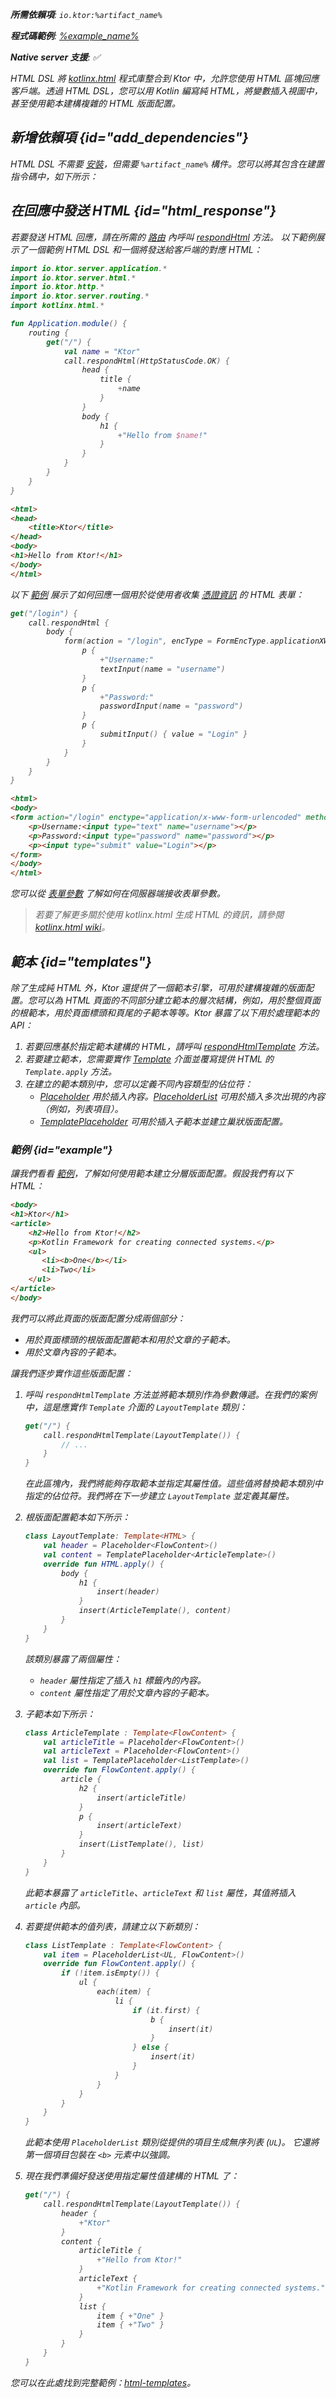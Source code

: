[//]: # (title: HTML DSL)

<var name="artifact_name" value="ktor-server-html-builder"/>
<tldr>
<p>
<b>所需依賴項</b>: <code>io.ktor:%artifact_name%</code>
</p>
<var name="example_name" value="html"/>
<p>
    <b>程式碼範例</b>:
    <a href="https://github.com/ktorio/ktor-documentation/tree/%ktor_version%/codeSnippets/snippets/%example_name%">
        %example_name%
    </a>
</p>
<p>
    <b><Links href="/ktor/server-native" summary="Ktor 支援 Kotlin/Native，允許您在沒有額外運行時或虛擬機器的情況下運行伺服器。">Native server</Links> 支援</b>: ✅
</p>
</tldr>

HTML DSL 將 [kotlinx.html](https://github.com/Kotlin/kotlinx.html) 程式庫整合到 Ktor 中，允許您使用 HTML 區塊回應客戶端。透過 HTML DSL，您可以用 Kotlin 編寫純 HTML，將變數插入視圖中，甚至使用範本建構複雜的 HTML 版面配置。

## 新增依賴項 {id="add_dependencies"}
HTML DSL 不需要 [安裝](server-plugins.md#install)，但需要 `%artifact_name%` 構件。您可以將其包含在建置指令碼中，如下所示：

<Tabs group="languages">
    <TabItem title="Gradle (Kotlin)" group-key="kotlin">
        <code-block lang="Kotlin" code="            implementation(&quot;io.ktor:%artifact_name%:$ktor_version&quot;)"/>
    </TabItem>
    <TabItem title="Gradle (Groovy)" group-key="groovy">
        <code-block lang="Groovy" code="            implementation &quot;io.ktor:%artifact_name%:$ktor_version&quot;"/>
    </TabItem>
    <TabItem title="Maven" group-key="maven">
        <code-block lang="XML" code="            &lt;dependency&gt;&#10;                &lt;groupId&gt;io.ktor&lt;/groupId&gt;&#10;                &lt;artifactId&gt;%artifact_name%-jvm&lt;/artifactId&gt;&#10;                &lt;version&gt;${ktor_version}&lt;/version&gt;&#10;            &lt;/dependency&gt;"/>
    </TabItem>
</Tabs>
  

## 在回應中發送 HTML {id="html_response"}
若要發送 HTML 回應，請在所需的 [路由](server-routing.md) 內呼叫 [respondHtml](https://api.ktor.io/ktor-server/ktor-server-plugins/ktor-server-html-builder/io.ktor.server.html/respond-html.html) 方法。
以下範例展示了一個範例 HTML DSL 和一個將發送給客戶端的對應 HTML：

<Tabs>
<TabItem title="Kotlin">

```kotlin
import io.ktor.server.application.*
import io.ktor.server.html.*
import io.ktor.http.*
import io.ktor.server.routing.*
import kotlinx.html.*

fun Application.module() {
    routing {
        get("/") {
            val name = "Ktor"
            call.respondHtml(HttpStatusCode.OK) {
                head {
                    title {
                        +name
                    }
                }
                body {
                    h1 {
                        +"Hello from $name!"
                    }
                }
            }
        }
    }
}
```

</TabItem>
<TabItem title="HTML">

```html
<html>
<head>
    <title>Ktor</title>
</head>
<body>
<h1>Hello from Ktor!</h1>
</body>
</html>
```

</TabItem>
</Tabs>

以下 [範例](https://github.com/ktorio/ktor-documentation/tree/%ktor_version%/codeSnippets/snippets/auth-form-html-dsl) 展示了如何回應一個用於從使用者收集 [憑證資訊](server-form-based-auth.md) 的 HTML 表單：

<Tabs>
<TabItem title="Kotlin">

```kotlin
get("/login") {
    call.respondHtml {
        body {
            form(action = "/login", encType = FormEncType.applicationXWwwFormUrlEncoded, method = FormMethod.post) {
                p {
                    +"Username:"
                    textInput(name = "username")
                }
                p {
                    +"Password:"
                    passwordInput(name = "password")
                }
                p {
                    submitInput() { value = "Login" }
                }
            }
        }
    }
}
```

</TabItem>
<TabItem title="HTML">

```html
<html>
<body>
<form action="/login" enctype="application/x-www-form-urlencoded" method="post">
    <p>Username:<input type="text" name="username"></p>
    <p>Password:<input type="password" name="password"></p>
    <p><input type="submit" value="Login"></p>
</form>
</body>
</html>
```

</TabItem>
</Tabs>

您可以從 [表單參數](server-requests.md#form_parameters) 了解如何在伺服器端接收表單參數。

> 若要了解更多關於使用 kotlinx.html 生成 HTML 的資訊，請參閱 [kotlinx.html wiki](https://github.com/Kotlin/kotlinx.html/wiki)。

## 範本 {id="templates"}

除了生成純 HTML 外，Ktor 還提供了一個範本引擎，可用於建構複雜的版面配置。您可以為 HTML 頁面的不同部分建立範本的層次結構，例如，用於整個頁面的根範本，用於頁面標頭和頁尾的子範本等等。Ktor 暴露了以下用於處理範本的 API：

1. 若要回應基於指定範本建構的 HTML，請呼叫 [respondHtmlTemplate](https://api.ktor.io/ktor-server/ktor-server-plugins/ktor-server-html-builder/io.ktor.server.html/respond-html-template.html) 方法。
2. 若要建立範本，您需要實作 [Template](https://api.ktor.io/ktor-server/ktor-server-plugins/ktor-server-html-builder/io.ktor.server.html/-template/index.html) 介面並覆寫提供 HTML 的 `Template.apply` 方法。
3. 在建立的範本類別中，您可以定義不同內容類型的佔位符：
    * [Placeholder](https://api.ktor.io/ktor-server/ktor-server-plugins/ktor-server-html-builder/io.ktor.server.html/-placeholder/index.html) 用於插入內容。[PlaceholderList](https://api.ktor.io/ktor-server/ktor-server-plugins/ktor-server-html-builder/io.ktor.server.html/-placeholder-list/index.html) 可用於插入多次出現的內容（例如，列表項目）。
    * [TemplatePlaceholder](https://api.ktor.io/ktor-server/ktor-server-plugins/ktor-server-html-builder/io.ktor.server.html/-template-placeholder/index.html) 可用於插入子範本並建立巢狀版面配置。
    

### 範例 {id="example"}
讓我們看看 [範例](https://github.com/ktorio/ktor-documentation/tree/%ktor_version%/codeSnippets/snippets/html-templates)，了解如何使用範本建立分層版面配置。假設我們有以下 HTML：
```html
<body>
<h1>Ktor</h1>
<article>
    <h2>Hello from Ktor!</h2>
    <p>Kotlin Framework for creating connected systems.</p>
    <ul>
       <li><b>One</b></li>
       <li>Two</li>
    </ul>
</article>
</body>
```
我們可以將此頁面的版面配置分成兩個部分：
* 用於頁面標頭的根版面配置範本和用於文章的子範本。
* 用於文章內容的子範本。

讓我們逐步實作這些版面配置：
  
1. 呼叫 `respondHtmlTemplate` 方法並將範本類別作為參數傳遞。在我們的案例中，這是應實作 `Template` 介面的 `LayoutTemplate` 類別：
   ```kotlin
   get("/") {
       call.respondHtmlTemplate(LayoutTemplate()) {
           // ...
       }
   }
   ```
   在此區塊內，我們將能夠存取範本並指定其屬性值。這些值將替換範本類別中指定的佔位符。我們將在下一步建立 `LayoutTemplate` 並定義其屬性。
  
2. 根版面配置範本如下所示：
   ```kotlin
   class LayoutTemplate: Template<HTML> {
       val header = Placeholder<FlowContent>()
       val content = TemplatePlaceholder<ArticleTemplate>()
       override fun HTML.apply() {
           body {
               h1 {
                   insert(header)
               }
               insert(ArticleTemplate(), content)
           }
       }
   }
   ```

   該類別暴露了兩個屬性：
   * `header` 屬性指定了插入 `h1` 標籤內的內容。
   * `content` 屬性指定了用於文章內容的子範本。

3. 子範本如下所示：
   ```kotlin
   class ArticleTemplate : Template<FlowContent> {
       val articleTitle = Placeholder<FlowContent>()
       val articleText = Placeholder<FlowContent>()
       val list = TemplatePlaceholder<ListTemplate>()
       override fun FlowContent.apply() {
           article {
               h2 {
                   insert(articleTitle)
               }
               p {
                   insert(articleText)
               }
               insert(ListTemplate(), list)
           }
       }
   }
   ```

   此範本暴露了 `articleTitle`、`articleText` 和 `list` 屬性，其值將插入 `article` 內部。

4. 若要提供範本的值列表，請建立以下新類別： 
   ```kotlin
   class ListTemplate : Template<FlowContent> {
       val item = PlaceholderList<UL, FlowContent>()
       override fun FlowContent.apply() {
           if (!item.isEmpty()) {
               ul {
                   each(item) {
                       li {
                           if (it.first) {
                               b {
                                   insert(it)
                               }
                           } else {
                               insert(it)
                           }
                       }
                   }
               }
           }
       }
   }
   ```

   此範本使用 `PlaceholderList` 類別從提供的項目生成無序列表 (`UL`)。
   它還將第一個項目包裝在 `<b>` 元素中以強調。

5. 現在我們準備好發送使用指定屬性值建構的 HTML 了：
   ```kotlin
   get("/") {
       call.respondHtmlTemplate(LayoutTemplate()) {
           header {
               +"Ktor"
           }
           content {
               articleTitle {
                   +"Hello from Ktor!"
               }
               articleText {
                   +"Kotlin Framework for creating connected systems."
               }
               list {
                   item { +"One" }
                   item { +"Two" }
               }
           }
       }
   }
   ```

您可以在此處找到完整範例：[html-templates](https://github.com/ktorio/ktor-documentation/tree/%ktor_version%/codeSnippets/snippets/html-templates)。